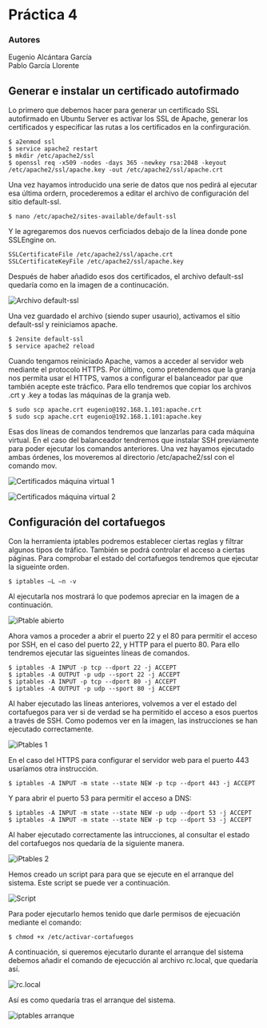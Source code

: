 # Práctica 4
### Autores
Eugenio Alcántara García  
Pablo García Llorente

## Generar e instalar un certificado autofirmado
Lo primero que debemos hacer para generar un certificado SSL autofirmado en Ubuntu Server es activar los SSL de Apache, generar los certificados y especificar las rutas a los certificados en la confirguración. 

    $ a2enmod ssl
    $ service apache2 restart
    $ mkdir /etc/apache2/ssl
    $ openssl req -x509 -nodes -days 365 -newkey rsa:2048 -keyout /etc/apache2/ssl/apache.key -out /etc/apache2/ssl/apache.crt

Una vez hayamos introducido una serie de datos que nos pedirá al ejecutar esa última ordern, procederemos a editar el archivo de configuración del sitio default-ssl. 

    $ nano /etc/apache2/sites-available/default-ssl
    
Y le agregaremos dos nuevos cerficiados debajo de la línea donde pone SSLEngine on. 
    
    SSLCertificateFile /etc/apache2/ssl/apache.crt 
    SSLCertificateKeyFile /etc/apache2/ssl/apache.key
    
Después de haber añadido esos dos certificados, el archivo default-ssl quedaría como en la imagen de a continucación. 

![Archivo default-ssl](./imagenes/archivo_default_ssl.PNG)

Una vez guardado el archivo (siendo super usaurio), activamos el sitio default-ssl y reiniciamos apache.
        
    $ 2ensite default-ssl
    $ service apache2 reload
    
Cuando tengamos reiniciado Apache, vamos a acceder al servidor web mediante el protocolo HTTPS. Por último, como pretendemos que la granja nos permita usar el HTTPS, vamos a configurar el balanceador par que también acepte este trácfico. Para ello tendremos que copiar los archivos .crt y .key a todas las máquinas de la granja web.  

    $ sudo scp apache.crt eugenio@192.168.1.101:apache.crt 
    $ sudo scp apache.crt eugenio@192.168.1.101:apache.key
    
Esas dos líneas de comandos tendremos que lanzarlas para cada máquina virtual. En el caso del balanceador tendremos que instalar SSH previamente para poder ejecutar los comandos anteriores. Una vez hayamos ejecutado ambas órdenes, los moveremos al directorio /etc/apache2/ssl con el comando mov.

![Certificados máquina virtual 1](./imagenes/certificados_M1.PNG)

![Certificados máquina virtual 2](./imagenes/certificados_M2.PNG)

## Configuración del cortafuegos

Con la herramienta iptables podremos establecer ciertas reglas y filtrar algunos tipos de tráfico. También se podrá controlar el acceso a ciertas páginas. Para comprobar el estado del cortafuegos tendremos que ejecutar la sigueinte orden. 

    $ iptables –L –n -v
    
Al ejecutarla nos mostrará lo que podemos apreciar en la imagen de a continuación. 

![iPtable abierto](./imagenes/iptablesAbierto.PNG)

Ahora vamos a proceder a abrir el puerto 22 y el 80 para permitir el acceso por SSH, en el caso del puerto 22, y HTTP para el puerto 80. Para ello tendremos ejecutar las sigueintes líneas de comandos.

    $ iptables -A INPUT -p tcp --dport 22 -j ACCEPT 
    $ iptables -A OUTPUT -p udp --sport 22 -j ACCEPT
    $ iptables -A INPUT -p tcp --dport 80 -j ACCEPT 
    $ iptables -A OUTPUT -p udp --sport 80 -j ACCEPT

Al haber ejecutado las líneas anteriores, volvemos a ver el estado del cortafuegos para ver si de verdad se ha permitido el acceso a esos puertos a través de SSH. Como podemos ver en la imagen, las instrucciones se han ejecutado correctamente. 

![iPtables 1](./imagenes/iptables1.PNG)

En el caso del HTTPS para configurar el servidor web para el puerto 443 usaríamos otra instrucción.

    $ iptables -A INPUT -m state --state NEW -p tcp --dport 443 -j ACCEPT

Y para abrir el puerto 53 para permitir el acceso a DNS:

    $ iptables -A INPUT -m state --state NEW -p udp --dport 53 -j ACCEPT 
    $ iptables -A INPUT -m state --state NEW -p tcp --dport 53 -j ACCEPT
    
Al haber ejecutado correctamente las intrucciones, al consultar el estado del cortafuegos nos quedaría de la siguiente manera.

![iPtables 2](./imagenes/iptables2.PNG)

Hemos creado un script para para que se ejecute en el arranque del sistema. Este script se puede ver a continuación. 

![Script](./imagenes/scriptIptables.PNG)

Para poder ejecutarlo hemos tenido que darle permisos de ejecuación mediante el comando:

    $ chmod +x /etc/activar-cortafuegos
    
A continuación, si queremos ejecutarlo durante el arranque del sistema debemos añadir el comando de ejecucción al archivo rc.local, que quedaría así.

![rc.local](./imagenes/rcLocal.PNG)

Así es como quedaría tras el arranque del sistema. 

![iptables arranque](./imagenes/iptablesArranque.PNG)



 


